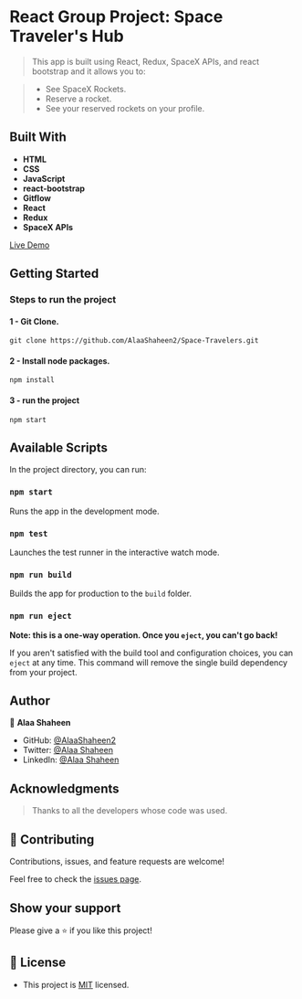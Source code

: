 # React Group Project: Space Traveler's Hub

> This app is built using React, Redux, SpaceX APIs, and react bootstrap and it allows you to:

> * See SpaceX Rockets.
> * Reserve a rocket.
> * See your reserved rockets on your profile.


## Built With

- **HTML**
- **CSS**
- **JavaScript**
- **react-bootstrap**
- **Gitflow**
- **React**
- **Redux**
- **SpaceX APIs**

[Live Demo](https://https://space-travelers-alaa.netlify.app/)

## Getting Started

### Steps to run the project

#### 1 - Git Clone.

```
git clone https://github.com/AlaaShaheen2/Space-Travelers.git
```
#### 2 - Install node packages.

```
npm install
```

#### 3 - run the project

```
npm start
```

## Available Scripts

In the project directory, you can run:

### `npm start`

Runs the app in the development mode.

### `npm test`

Launches the test runner in the interactive watch mode.

### `npm run build`

Builds the app for production to the `build` folder.

### `npm run eject`

**Note: this is a one-way operation. Once you `eject`, you can't go back!**

If you aren't satisfied with the build tool and configuration choices, you can `eject` at any time. This command will remove the single build dependency from your project.

## Author
👤 **Alaa Shaheen**

- GitHub: [@AlaaShaheen2](https://github.com/AlaaShaheen2)
- Twitter: [@Alaa Shaheen](https://twitter.com/AlaaShaheen93)
- LinkedIn: [@Alaa Shaheen](https://www.linkedin.com/in/alaa-shaheen-879140240/)


## Acknowledgments

> Thanks to all the developers whose code was used.

## 🤝 Contributing

Contributions, issues, and feature requests are welcome!

Feel free to check the [issues page](../../issues/).

## Show your support

Please give a ⭐️ if you like this project!

## 📝 License
- This project is [MIT](./LICENSE) licensed.